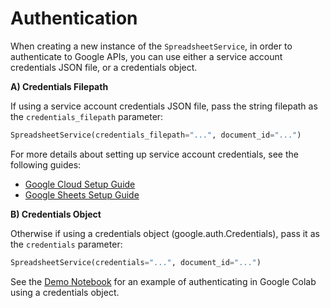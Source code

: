 
# Authentication

When creating a new instance of the `SpreadsheetService`, in order to authenticate to Google APIs, you can use either a service account credentials JSON file, or a credentials object.

**A) Credentials Filepath**

If using a service account credentials JSON file, pass the string filepath as the `credentials_filepath` parameter:

```py
SpreadsheetService(credentials_filepath="...", document_id="...")
```

For more details about setting up service account credentials, see the following guides:

  + [Google Cloud Setup Guide](./setup/google-cloud.md)
  + [Google Sheets Setup Guide](./setup/google-sheets.md)

**B) Credentials Object**

Otherwise if using a credentials object (google.auth.Credentials), pass it as the `credentials` parameter:

```py
SpreadsheetService(credentials="...", document_id="...")
```

See the [Demo Notebook](./notebooks/demo_v1_0_5.ipynb) for an example of authenticating in Google Colab using a credentials object.
